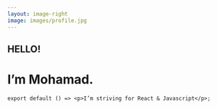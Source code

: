 ```yaml
---
layout: image-right
image: images/profile.jpg
---
```


<h2>
  <span class="color-primary">
  HELLO! 
  </span>
</h2>
<h1 class="text-white">
  I’m Mohamad.
</h1>

```tsx
export default () => <p>I’m striving for React & Javascript</p>;
```
